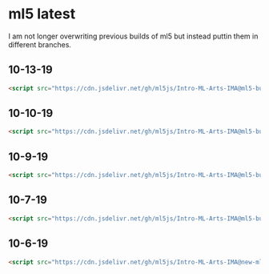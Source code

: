# ml5 latest

I am not longer overwriting previous builds of ml5 but instead puttin them in different branches.

## 10-13-19
```html
<script src="https://cdn.jsdelivr.net/gh/ml5js/Intro-ML-Arts-IMA@ml5-build-10-13-19-2/ml5_build/ml5.min.js"></script>
```

## 10-10-19
```html
<script src="https://cdn.jsdelivr.net/gh/ml5js/Intro-ML-Arts-IMA@ml5-build-10-10-19-2/ml5_build/ml5.min.js"></script>
```

## 10-9-19
```html
<script src="https://cdn.jsdelivr.net/gh/ml5js/Intro-ML-Arts-IMA@ml5-build-10-9-19/ml5_build/ml5.min.js"></script>
```

## 10-7-19
```html
<script src="https://cdn.jsdelivr.net/gh/ml5js/Intro-ML-Arts-IMA@ml5-build-10-7-19/ml5_build/ml5.min.js"></script>
```

## 10-6-19
```html
<script src="https://cdn.jsdelivr.net/gh/ml5js/Intro-ML-Arts-IMA@new-ml5-build/ml5_build/ml5.min.js"></script>
```
